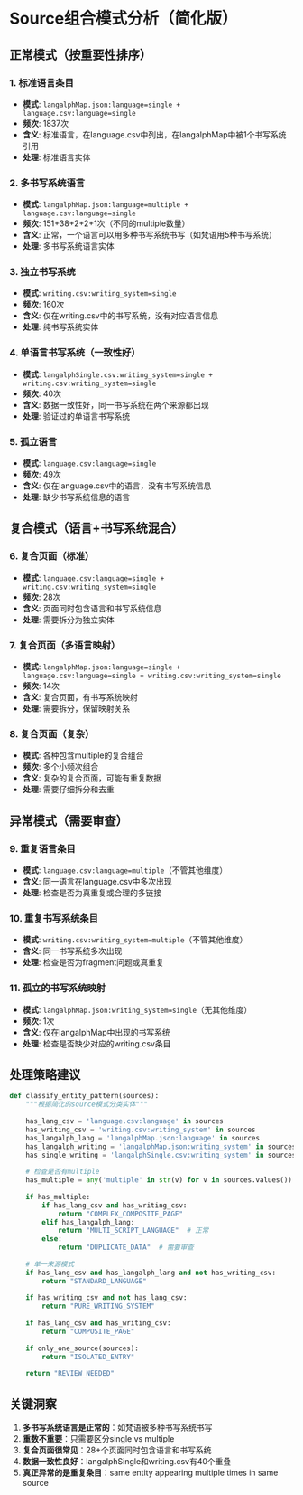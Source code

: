 # Source组合模式分析（简化版）

## 正常模式（按重要性排序）

### 1. 标准语言条目
- **模式**: `langalphMap.json:language=single + language.csv:language=single`
- **频次**: 1837次
- **含义**: 标准语言，在language.csv中列出，在langalphMap中被1个书写系统引用
- **处理**: 标准语言实体

### 2. 多书写系统语言
- **模式**: `langalphMap.json:language=multiple + language.csv:language=single`  
- **频次**: 151+38+2+2+1次（不同的multiple数量）
- **含义**: 正常，一个语言可以用多种书写系统书写（如梵语用5种书写系统）
- **处理**: 多书写系统语言实体

### 3. 独立书写系统
- **模式**: `writing.csv:writing_system=single`
- **频次**: 160次
- **含义**: 仅在writing.csv中的书写系统，没有对应语言信息
- **处理**: 纯书写系统实体

### 4. 单语言书写系统（一致性好）
- **模式**: `langalphSingle.csv:writing_system=single + writing.csv:writing_system=single`
- **频次**: 40次
- **含义**: 数据一致性好，同一书写系统在两个来源都出现
- **处理**: 验证过的单语言书写系统

### 5. 孤立语言
- **模式**: `language.csv:language=single`
- **频次**: 49次
- **含义**: 仅在language.csv中的语言，没有书写系统信息
- **处理**: 缺少书写系统信息的语言

## 复合模式（语言+书写系统混合）

### 6. 复合页面（标准）
- **模式**: `language.csv:language=single + writing.csv:writing_system=single`
- **频次**: 28次
- **含义**: 页面同时包含语言和书写系统信息
- **处理**: 需要拆分为独立实体

### 7. 复合页面（多语言映射）
- **模式**: `langalphMap.json:language=single + language.csv:language=single + writing.csv:writing_system=single`
- **频次**: 14次
- **含义**: 复合页面，有书写系统映射
- **处理**: 需要拆分，保留映射关系

### 8. 复合页面（复杂）
- **模式**: 各种包含multiple的复合组合
- **频次**: 多个小频次组合
- **含义**: 复杂的复合页面，可能有重复数据
- **处理**: 需要仔细拆分和去重

## 异常模式（需要审查）

### 9. 重复语言条目
- **模式**: `language.csv:language=multiple`（不管其他维度）
- **含义**: 同一语言在language.csv中多次出现
- **处理**: 检查是否为真重复或合理的多链接

### 10. 重复书写系统条目  
- **模式**: `writing.csv:writing_system=multiple`（不管其他维度）
- **含义**: 同一书写系统多次出现
- **处理**: 检查是否为fragment问题或真重复

### 11. 孤立的书写系统映射
- **模式**: `langalphMap.json:writing_system=single`（无其他维度）
- **频次**: 1次
- **含义**: 仅在langalphMap中出现的书写系统
- **处理**: 检查是否缺少对应的writing.csv条目

## 处理策略建议

```python
def classify_entity_pattern(sources):
    """根据简化的source模式分类实体"""
    
    has_lang_csv = 'language.csv:language' in sources
    has_writing_csv = 'writing.csv:writing_system' in sources  
    has_langalph_lang = 'langalphMap.json:language' in sources
    has_langalph_writing = 'langalphMap.json:writing_system' in sources
    has_single_writing = 'langalphSingle.csv:writing_system' in sources
    
    # 检查是否有multiple
    has_multiple = any('multiple' in str(v) for v in sources.values())
    
    if has_multiple:
        if has_lang_csv and has_writing_csv:
            return "COMPLEX_COMPOSITE_PAGE"
        elif has_langalph_lang:
            return "MULTI_SCRIPT_LANGUAGE"  # 正常
        else:
            return "DUPLICATE_DATA"  # 需要审查
    
    # 单一来源模式
    if has_lang_csv and has_langalph_lang and not has_writing_csv:
        return "STANDARD_LANGUAGE"
    
    if has_writing_csv and not has_lang_csv:
        return "PURE_WRITING_SYSTEM"
        
    if has_lang_csv and has_writing_csv:
        return "COMPOSITE_PAGE"
        
    if only_one_source(sources):
        return "ISOLATED_ENTRY"
        
    return "REVIEW_NEEDED"
```

## 关键洞察

1. **多书写系统语言是正常的**：如梵语被多种书写系统书写
2. **重数不重要**：只需要区分single vs multiple
3. **复合页面很常见**：28+个页面同时包含语言和书写系统
4. **数据一致性良好**：langalphSingle和writing.csv有40个重叠
5. **真正异常的是重复条目**：same entity appearing multiple times in same source
